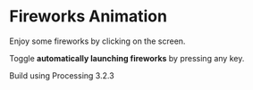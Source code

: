 # Fireworks Animation

Enjoy some fireworks by clicking on the screen.

Toggle **automatically launching fireworks** by pressing any key.

Build using Processing 3.2.3
